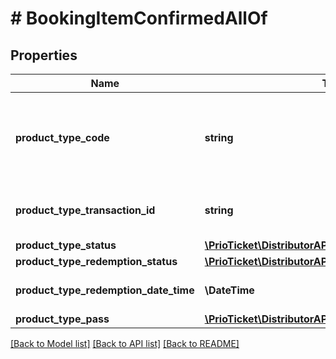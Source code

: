 # # BookingItemConfirmedAllOf

## Properties

Name | Type | Description | Notes
------------ | ------------- | ------------- | -------------
**product_type_code** | **string** | The product code allocated by Prio to redeem products. | [readonly]
**product_type_transaction_id** | **string** | Transaction ID of this product type. | [readonly]
**product_type_status** | [**\PrioTicket\DistributorAPI\Models\StatusTypes**](StatusTypes.md) |  | [optional]
**product_type_redemption_status** | [**\PrioTicket\DistributorAPI\Models\RedemptionStatus**](RedemptionStatus.md) |  |
**product_type_redemption_date_time** | **\DateTime** | Date and time of redemption. | [optional] [readonly]
**product_type_pass** | [**\PrioTicket\DistributorAPI\Models\Pass**](Pass.md) |  | [optional]

[[Back to Model list]](../../README.md#models) [[Back to API list]](../../README.md#endpoints) [[Back to README]](../../README.md)
